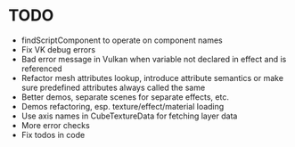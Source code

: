 # TODO

* findScriptComponent to operate on component names
* Fix VK debug errors
* Bad error message in Vulkan when variable not declared in effect and is referenced
* Refactor mesh attributes lookup, introduce attribute semantics or make sure predefined attributes always called the same
* Better demos, separate scenes for separate effects, etc.
* Demos refactoring, esp. texture/effect/material loading
* Use axis names in CubeTextureData for fetching layer data
* More error checks
* Fix todos in code